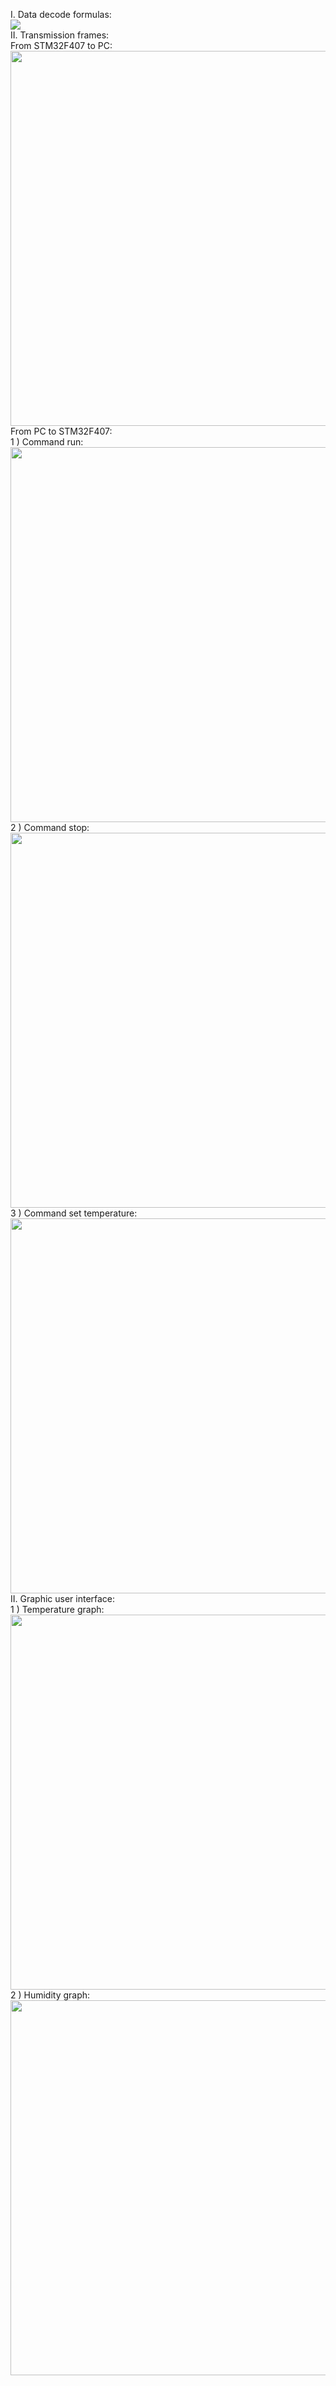 I. Data decode formulas:  
<img src="https://github.com/thotranhuu99/SHT30/blob/master/Images/Formulas.png">  
II. Transmission frames:  
From STM32F407 to PC:  
<img src="https://github.com/thotranhuu99/SHT30/blob/master/Images/Frame_1.png" width="600">  
From PC to STM32F407:  
  1 ) Command run:  
<img src="https://github.com/thotranhuu99/SHT30/blob/master/Images/Frame_2.png" width="600">  
   2 ) Command stop:  
<img src="https://github.com/thotranhuu99/SHT30/blob/master/Images/Frame_3.png" width="600">  
   3 ) Command set temperature:  
<img src="https://github.com/thotranhuu99/SHT30/blob/master/Images/Frame_4.png" width="600">  
II. Graphic user interface:  
  1 ) Temperature graph:  
<img src="https://github.com/thotranhuu99/SHT30/blob/master/Images/GUI.png" width="600">  
  2 ) Humidity graph:  
<img src="https://github.com/thotranhuu99/SHT30/blob/master/Images/GUI_1.png" width="600"> 

  
